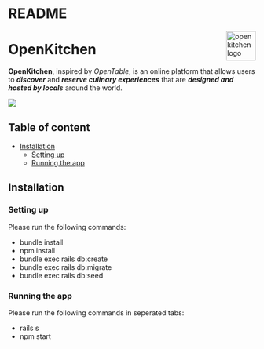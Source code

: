 # README

<!-- This README would normally document whatever steps are necessary to get the
application up and running.

Things you may want to cover:

* Ruby version

* System dependencies

* Configuration

* Database creation

* Database initialization

* How to run the test suite

* Services (job queues, cache servers, search engines, etc.)

* Deployment instructions

* ... -->

<!-- Banner -->
<a href="https://aa-open-kitchen.herokuapp.com/#/">
  <img 
    src="https://github.com/tiffythinhdang/aa_full_stack_project_open_kitchen/blob/master/app/assets/images/finalize_logo.png"
    alt="openkitchen logo" 
    align="right" height="60"
  />
</a>

OpenKitchen
======================

<!-- Description -->
**OpenKitchen**, inspired by _OpenTable_, is an online platform that allows users to **_discover_** and **_reserve culinary experiences_** that are **_designed and hosted by locals_** around the world. 

<!-- Image Header -->
  <img src="/Users/tiffanydang/Desktop/full_stack_open_kitchen/README/screenshots/splash_page.png">

<!-- Table of Contents -->
## Table of content

- [Installation](#installation)
    - [Setting up](#setting-up)
    - [Running the app](#running-the-app)
<!-- - [TYPO3 setup](#typo3-setup)
    - [Extension](#extension)
    - [Database](#database)
- [Page setup](#page-setup)
    - [Upload the page tree file](#upload-the-page-tree-file)
    - [Go to the import view](#go-to-the-import-view)
    - [Import the uploaded page tree file](#import-the-uploaded-page-tree-file)
- [License](#license)
- [Links](#links) -->

<!-- Version/Installation -->
## Installation

### Setting up
Please run the following commands:
- bundle install
- npm install
- bundle exec rails db:create
- bundle exec rails db:migrate
- bundle exec rails db:seed

### Running the app
Please run the following commands in seperated tabs:
- rails s
- npm start

<!-- Link  -->

<!-- Technologies used -->


<!-- Features to show -->

<!-- Code snippets -->



